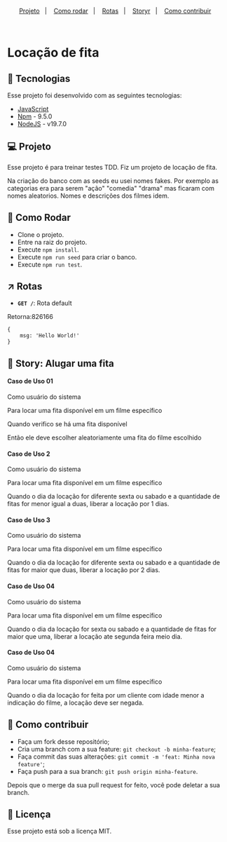 <p align="center">
  <a href="#-projeto">Projeto</a>&nbsp;&nbsp;&nbsp;|&nbsp;&nbsp;&nbsp; 
  <a href="#-como-rodar">Como rodar</a>&nbsp;&nbsp;&nbsp;|&nbsp;&nbsp;&nbsp;
<a href="#-rotas">Rotas</a>&nbsp;&nbsp;&nbsp;|&nbsp;&nbsp;&nbsp;
  <a href="#-story">Storyr</a>&nbsp;&nbsp;&nbsp;|&nbsp;&nbsp;&nbsp;
  <a href="#-como-contribuir">Como contribuir</a>&nbsp;&nbsp;&nbsp;
  </p>
<br>

# Locação de fita

## 🚀 Tecnologias

Esse projeto foi desenvolvido com as seguintes tecnologias:

- [JavaScript](https://developer.mozilla.org/pt-BR/docs/Web/JavaScript)
- [Npm](https://www.npmjs.com/) - 9.5.0
- [NodeJS](https://nodejs.org/en/) - v19.7.0

## 💻 Projeto

Esse projeto é para treinar testes TDD. Fiz um projeto de locação de fita.

Na criação do banco com as seeds eu usei nomes fakes. Por exemplo as categorias era para serem "ação" "comedia" "drama" mas ficaram com nomes aleatorios. Nomes e descrições dos filmes idem.

## 🚀 Como Rodar

- Clone o projeto.
- Entre na raiz do projeto.
- Execute `npm install`.
- Execute `npm run seed` para criar o banco.
- Execute `npm run test`.

## ↗ Rotas

- **`GET /`**: Rota default

Retorna:826166
```
{
    msg: 'Hello World!'
}
```

## 📖 Story: Alugar uma fita

#### Caso de Uso 01

Como usuário do sistema

Para locar uma fita disponível em um filme específico

Quando verifico se há uma fita disponível

Então ele deve escolher aleatoriamente uma fita do filme escolhido

#### Caso de Uso 2

Como usuário do sistema

Para locar uma fita disponível em um filme específico

Quando o dia da locação for diferente sexta ou sabado e a quantidade de fitas for menor igual a duas, liberar a locação por 1 dias.

#### Caso de Uso 3

Como usuário do sistema

Para locar uma fita disponível em um filme específico

Quando o dia da locação for diferente sexta ou sabado e a quantidade de fitas for maior que duas, liberar a locação por 2 dias.

#### Caso de Uso 04

Como usuário do sistema

Para locar uma fita disponível em um filme específico

Quando o dia da locação for sexta ou sabado e a quantidade de fitas for maior que uma, liberar a locação ate segunda feira meio dia.


#### Caso de Uso 04

Como usuário do sistema

Para locar uma fita disponível em um filme específico

Quando o dia da locação for feita por um cliente com idade menor a indicação do filme, a locação deve ser negada. 


## 🤔 Como contribuir

- Faça um fork desse repositório;
- Cria uma branch com a sua feature: `git checkout -b minha-feature`;
- Faça commit das suas alterações: `git commit -m 'feat: Minha nova feature'`;
- Faça push para a sua branch: `git push origin minha-feature`.

Depois que o merge da sua pull request for feito, você pode deletar a sua branch.

## 📝 Licença

Esse projeto está sob a licença MIT.